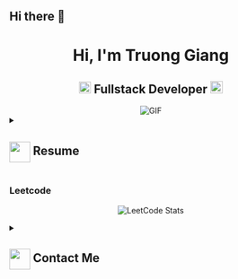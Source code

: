 ## Hi there 👋

<!--
**truonggiang2512/truonggiang2512** is a ✨ _special_ ✨ repository because its `README.md` (this file) appears on your GitHub profile.

Here are some ideas to get you started:

- 🔭 I’m currently working on ...
- 🌱 I’m currently learning ...
- 👯 I’m looking to collaborate on ...
- 🤔 I’m looking for help with ...
- 💬 Ask me about ...
- 📫 How to reach me: ...
- 😄 Pronouns: ...
- ⚡ Fun fact: ...
-->
<h1 align="center">Hi, I'm Truong Giang </h1>
<h2 align="center">
  <img src="https://komarev.com/ghpvc/?username=truonggiang2512&color=dc143c&style=for-the-badge" alt="Profile Views" style="height:21px;">
  Fullstack Developer
  <a href="https://portfolio-truonggiang.vercel.app/">
    <img src="https://img.shields.io/badge/Portfolio-543DE0?style=for-the-badge&logo=About.me&logoColor=white" alt="Portfolio" style="height:22px;">
  </a>
</h2>
<div align="center">
 <img alt="GIF" src="https://media4.giphy.com/media/11KzOet1ElBDz2/giphy.gif?cid=6c09b952ufa3xxbbm0mpuadm2zaik3wjp4m9luz2ly0lyz8d&ep=v1_internal_gif_by_id&rid=giphy.gif&ct=g" />
</div>

<!--  Resume  -->
<details>
 <summary>
    <h2> 
      <img align="center" src="https://github.com/truonggiang2512/truonggiang2512/blob/main/icons/about.png" width="37" /> 
    Resume
    </h2>
</summary>

 <details>
  <summary><h4> <img align="center" src="https://github.com/truonggiang2512/truonggiang2512/blob/main/icons/academics.gif" width="29"/> Academics</h4></summary>
  <span><img src="https://img.shields.io/badge/BTECH-UniversityOfInfomationTechnology-1877F2?style=for-the-badge"></span>
  <span><img src="https://img.shields.io/badge/GPA-8.7-EFEEE9?style=for-the-badge"></span>
 </details>

 <details>
  <summary><h4> <img align="center" src="https://github.com/truonggiang2512/truonggiang2512/blob/main/icons/experience.gif" width="29"/> Experience</h4></summary>
  - FrontEnd Developer at ATALINK TECHNOLOGY JSC| 2023-2024
 </details>
</details>

### Leetcode
 <div align="center">

  ![LeetCode Stats](https://leetcode.card.workers.dev/truonggiang93?theme=auto&font=baloo&extension=null)

  </div>

<details>
  <summary><h2> <img align="center" src="https://github.com/truonggiang2512/truonggiang2512/blob/main/icons/Contact.gif" width="37"/> Contact Me</h2></summary>
  <p>
    <i>You can reach out to me via</i>
    <a href="mailto:truonggiang2512@gmail.com">
      <img align="center" src="https://github.com/truonggiang2512/truonggiang2512/blob/main/icons/Gmail.gif" width="100"/>
    </a>
  </p>
</details>
